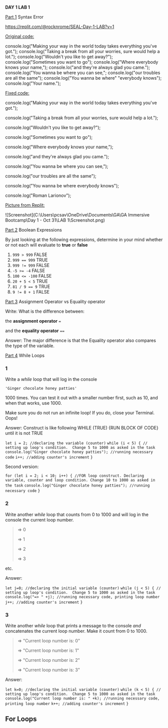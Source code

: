 **DAY 1 LAB 1**

<u>Part 1</u> Syntax Error

https://replit.com/@rocknrome/SEAL-Day-1-LAB?v=1

<u>Original code:</u>

console.log("Making your way in the world today takes everything you've got.");
console.log("Taking a break from all your worries, sure would help a lot.");
console.log("Wouldn't you like to get away?");
console.log("Sometimes you want to go");
console.log("Where everybody knows your name,");
console.lo("and they're always glad you came.");
console.log("You wanna be where you can see,";
console.log("our troubles are all the same");
console.log("You wanna be where" "everybody knows");
console.log("Your name.");



<u>Fixed code:</u> 

console.log("Making your way in the world today takes everything you've got.");

console.log("Taking a break from all your worries, sure would help a lot.");

console.log("Wouldn't you like to get away?");

console.log("Sometimes you want to go");

console.log("Where everybody knows your name,");

console.log("and they're always glad you came.");

console.log("You wanna be where you can see,");

console.log("our troubles are all the same");

console.log("You wanna be where everybody knows");

console.log("Roman Larionov");



<u>Picture from Replit:</u>

![Screenshot](C:\Users\pcsav\OneDrive\Documents\GA\GA Immersive Bootcamp\Day 1 - Oct 31\LAB 1\Screenshot.png)





<u>Part 2</u> Boolean Expressions

By just looking at the following expressions, determine in your mind whether or not each will evaluate to **true** or **false**

1. `999 > 999`  FALSE
2. `999 == 999` TRUE
3. `999 != 999` FALSE
4. `-5 >= -4` FALSE
5. `100 <= -100` FALSE
6. `20 + 5 < 5` TRUE
7. `81 / 9 == 9` TRUE
8. `9 != 8 + 1` FALSE 



<u>Part 3</u> Assignment Operator vs Equality operator

Write: What is the difference between:

the **assignment operator** `=`

and the **equality operator** `==`

Answer: The major difference is that the Equality operator also compares the type of the variable. 



<u>Part 4</u> While Loops

### 1

Write a *while* loop that will log in the console

```
'Ginger chocolate honey patties'
```

1000 times. You can test it out with a smaller number first, such as 10, and when that works, use 1000.

Make sure you do not run an infinite loop! If you do, close your Terminal. Oops!

Answer: Construct is like following WHILE (TRUE) {RUN BLOCK OF CODE} until it is not TRUE

`let i = 2; //declaring the variable (counter)`
`while (i < 5) { // setting up loop's condition.  Change 5 to 1000 as asked in the task`
`console.log("Ginger chocolate honey patties"); //running necessary code`
`i++; //adding counter's increment`
`}`



Second version: 

`for (let i = 2; i < 10; i++) { //FOR loop construct. Declaring variable, counter and loop condition. Change 10 to 1000 as asked in the task`
`console.log("Ginger chocolate honey patties"); //running necessary code`
`}`



### **2**

Write another *while* loop that counts from 0 to 1000 and will log in the console the current loop number.

> => 0
>
> => 1
>
> => 2
>
> => 3

etc.

Answer:

`let j=0; //declaring the initial variable (counter)`
`while (j < 5) { // setting up loop's condition.  Change 5 to 1000 as asked in the task`
`console.log("=> " +j); //running necessary code, printing loop number`
`j++; //adding counter's increment`
`}`



### 3

Write another *while* loop that prints a message to the console *and* concatenates the current loop number. Make it count from 0 to 1000.

> => "Current loop number is: 0"
>
> => "Current loop number is: 1"
>
> => "Current loop number is: 2"
>
> => "Current loop number is: 3"

Answer: 

`let k=0; //declaring the initial variable (counter)`
`while (k < 5) { // setting up loop's condition.  Change 5 to 1000 as asked in the task`
`console.log("Current loop number is: " +k); //running necessary code, printing loop number`
`k++; //adding counter's increment`
`}`



## For Loops